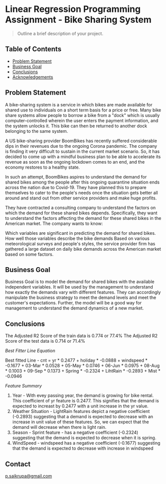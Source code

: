 # Linear Regression Programming Assignment - Bike Sharing System
> Outline a brief description of your project.


## Table of Contents
* [Problem Statement](#problem-statement)
* [Business Goal](#business-goal)
* [Conclusions](#conclusions)
* [Acknowledgements](#acknowledgements)

<!-- You can include any other section that is pertinent to your problem -->

## Problem Statement
A bike-sharing system is a service in which bikes are made available for shared use to individuals on a short term basis for a price or free. Many bike share systems allow people to borrow a bike from a "dock" which is usually computer-controlled wherein the user enters the payment information, and the system unlocks it. This bike can then be returned to another dock belonging to the same system.


A US bike-sharing provider BoomBikes has recently suffered considerable dips in their revenues due to the ongoing Corona pandemic. The company is finding it very difficult to sustain in the current market scenario. So, it has decided to come up with a mindful business plan to be able to accelerate its revenue as soon as the ongoing lockdown comes to an end, and the economy restores to a healthy state. 


In such an attempt, BoomBikes aspires to understand the demand for shared bikes among the people after this ongoing quarantine situation ends across the nation due to Covid-19. They have planned this to prepare themselves to cater to the people's needs once the situation gets better all around and stand out from other service providers and make huge profits.


They have contracted a consulting company to understand the factors on which the demand for these shared bikes depends. Specifically, they want to understand the factors affecting the demand for these shared bikes in the American market. The company wants to know:

Which variables are significant in predicting the demand for shared bikes.
How well those variables describe the bike demands
Based on various meteorological surveys and people's styles, the service provider firm has gathered a large dataset on daily bike demands across the American market based on some factors. 
<!-- You don't have to answer all the questions - just the ones relevant to your project. -->

## Business Goal
Business Goal is to model the demand for shared bikes with the available independent variables. It will be used by the management to understand how exactly the demands vary with different features. They can accordingly manipulate the business strategy to meet the demand levels and meet the customer's expectations. Further, the model will be a good way for management to understand the demand dynamics of a new market. 

## Conclusions

The Adjusted R2 Score of the train data is 0.774 or 77.4%
The Adjusted R2 Score of the test data is 0.714 or 71.4%

*Best Fitter Line Equation*

Best fitted Line - cnt = yr * 0.2477 + holiday * -0.0888 + windspeed * -0.1677 + 03-Mar * 0.0528 + 05-May * 0.0746 + 06-Jun * 0.0975 + 08-Aug * 0.1003 + 09-Sep * 0.1373 + Spring * -0.2324 + LihtRain * -0.2893 + Mist * -0.0946

*Feature Summary*
1) Year - With evey passing year, the demand is growing for bike rental. This coefficient of yr feature is 0.2477. This signifies that the demand is expected to increast by 0.2477 with a unit increase in the yr value.
2) Weather Situation - LightRain features depict a negative coefficient (-0.2893) suggesting that a demand is expected to decrease with an increase in unit value of these features. So, we can expect that the demand will decrease when there is light rain.
3) Season - Sprint feature - has a negative coefficient (-0.2324) suggesting that the demand is expected to decrease when it is spring.
4) WindSpeed - windspeed has a negative coefficient (-0.1677) suggesting that the demand is expected to decrease with increase in windspeed

## Contact
p.saikrupa@gmail.com


<!-- Optional -->
<!-- ## License -->
<!-- This project is open source and available under the [... License](). -->

<!-- You don't have to include all sections - just the one's relevant to your project -->
